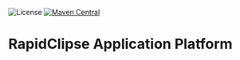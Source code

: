 ![License](https://img.shields.io/github/license/RapidClipse/rapid-application-platform)
[![Maven Central](https://img.shields.io/maven-central/v/com.rapidclipse/rap)](https://oss.sonatype.org/#nexus-search;gav~com.rapidclipse~rap~~~~kw,versionexpand)


# RapidClipse Application Platform
